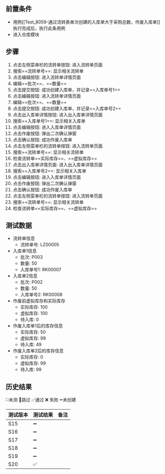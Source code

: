 
## 前置条件

- 用例[[Test_8059-通过流转表单次创建的入库单大于采购总数，作废入库单]] 执行完成后，执行此条用例
- 进入仓库模块

## 步骤

1. 点击左侧菜单栏的流转单按钮: 进入流转单页面
2. 搜索==流转单号==: 显示相关流转单
3. 点击编辑按钮: 进入流转单详情页面
4. 编辑==批次==、==数量== 
7. 点击提交按钮: 成功创建入库单，并记录==入库单号1== 
8. 点击编辑按钮: 进入流转单详情页面
9. 编辑==批次==、==数量== 
10. 点击提交按钮: 成功创建入库单，并记录==入库单号2== 
11. 点击出入库单详情按钮: 进入出入库单详情页面
12. 搜索==入库单号1==: 显示相关入库单
13. 点击编辑按钮: 进入入库单详情页面
14. 点击作废按钮: 弹出二次确认弹窗
15. 点击确认按钮: 成功作废入库单
16. 点击左侧菜单栏的流转单按钮: 进入流转单页面
17. 搜索==流转单号==: 显示相关流转单
18. 检查流转单==实际库存==、==虚拟库存== 
19. 点击出入库单详情页面: 进入出入库单详情页面
20. 搜索==入库单号2==: 显示相关入库单
21. 点击编辑按钮: 进入入库单详情页面
22. 点击作废按钮: 弹出二次确认弹窗
23. 点击确认按钮: 成功作废入库单
24. 点击左侧菜单栏的流转单按钮: 进入流转单页面
25. 搜索==流转单号==: 显示相关流转单
26. 检查流转单==实际库存==、==虚拟库存== 

## 测试数据

- 流转单信息
	- 流转单号: LZ00005
- 入库单1信息
	- 批次: P003
	- 数量: 50
	- 入库单号1: RK00007
- 入库单2信息
	- 批次: P002
	- 数量: 50
	- 入库单号2: RK00008
- 作废前虚拟库存和实际库存
	- 实际库存: 100
	- 虚拟库存: 100
	- 待入库: 0
- 作废入库单1后的库存信息
	- 实际库存: 50
	- 虚拟库存: 99
	- 待入库: 49
- 作废入库单2后的库存信息
	- 实际库存: 0
	- 虚拟库存: 99
	- 待入库: 99

## 历史结果
 ◻️未测    🚫跳过     ✅通过    ❌ 失败    ➖未创建
  
| 测试版本 | 测试结果 | 备注 |
| ---- | ---- | ---- |
| S15 | ➖ |  |
| S16 | ➖ |  |
| S17 | ➖ |  |
| S18 | ➖ |  |
| S19 | ➖ |  |
| S20 | ✅ |  |

